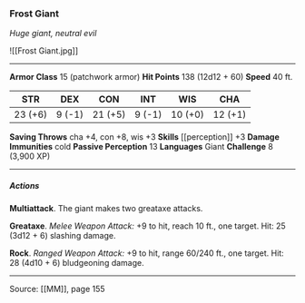 ### Frost Giant
_Huge giant, neutral evil_

![[Frost Giant.jpg]]




---

**Armor Class** 15 (patchwork armor)
**Hit Points** 138 (12d12 + 60)
**Speed** 40 ft.

| STR     | DEX     | CON     | INT     | WIS     | CHA     |
|---------|---------|---------|---------|---------|---------|
| 23 (+6) | 9 (-1) | 21 (+5) | 9 (-1) | 10 (+0) | 12 (+1) |

**Saving Throws** cha +4, con +8, wis +3
**Skills** [[perception]] +3
**Damage Immunities** cold
**Passive Perception** 13
**Languages** Giant
**Challenge** 8 (3,900 XP)

---

##### Actions
**Multiattack**. The giant makes two greataxe attacks.

**Greataxe**. _Melee Weapon Attack:_ +9 to hit, reach 10 ft., one target. Hit: 25 (3d12 + 6) slashing damage.

**Rock**. _Ranged Weapon Attack:_ +9 to hit, range 60/240 ft., one target. Hit: 28 (4d10 + 6) bludgeoning damage.


---

Source: [[MM]], page 155
